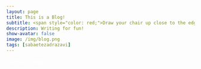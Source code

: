 ```yaml
---
layout: page
title: This is a Blog! 
subtitle: <span style="color: red;">Draw your chair up close to the edge of the percipice and I'll tell you a story. -Scott Fitzgerald </span>
description: Writing for fun!
show-avatar: false
image: /img/blog.png
tags: [sabaetezadrazavi]
---
```

<style>{color:White;}</style>
 
<style>H1{color:White;}</style>
<style>H2{color:White;}</style>
<style>H3{color:White;}</style>
<style>p{color:White;}</style>






<style>{color:White;}</style>
 
<style>H1{color:White;}</style>
<style>H2{color:White;}</style>
<style>H3{color:White;}</style>
<style>p{color:White;}</style>


Tell me stories!
